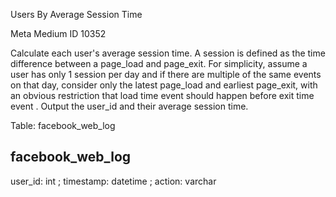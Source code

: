 Users By Average Session Time

Meta Medium ID 10352

Calculate each user's average session time. A session is defined as the time difference between a page_load and page_exit. For simplicity, assume a user has only 1 session per day and if there are multiple of the same events on that day, consider only the latest page_load and earliest page_exit, with an obvious restriction that load time event should happen before exit time event . Output the user_id and their average session time.

Table: facebook_web_log

facebook_web_log
------------------

user_id: int ;
timestamp: datetime ;
action: varchar
